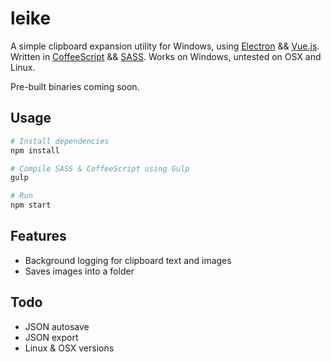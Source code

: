 # leike
A simple clipboard expansion utility for Windows, using [Electron](https://github.com/atom/electron) && [Vue.js](https://github.com/vuejs/vue). Written in [CoffeeScript](https://github.com/jashkenas/coffeescript) && [SASS](https://github.com/sass/sass). Works on Windows, untested on OSX and Linux.

Pre-built binaries coming soon.

## Usage

```sh
# Install dependencies
npm install

# Compile SASS & CoffeeScript using Gulp
gulp

# Run
npm start
```

## Features

* Background logging for clipboard text and images
* Saves images into a folder

## Todo

* JSON autosave
* JSON export
* Linux & OSX versions
